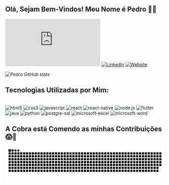 ## Olá, Sejam Bem-Vindos! Meu Nome é Pedro 👋🏻

[![Website](https://img.shields.io/website?label=Portfólio&style=for-the-badge&url=https://pedrofurtadoc.github.io/meu_portfolio/pages/home.html)](https://pedrofurtadoc.github.io/meu_portfolio/pages/home.html) [![LinkedIn](https://img.shields.io/badge/LinkedIn-0077B5?style=for-the-badge&logo=linkedin&logoColor=white)](https://www.linkedin.com/in/pedro-furtado-33159023b/) [![Website](https://img.shields.io/badge/Instagram-E4405F?style=for-the-badge&logo=instagram&logoColor=white)](https://www.instagram.com/pedro_furtado_c)

![Pedro GitHub stats](https://github-readme-stats.vercel.app/api?username=PedroFurtadoC&show_icons=true&theme=radical)

## Tecnologias Utilizadas por Mim:

<div style="display: inline_block"><br/>
  <img alt="html5" src="https://img.shields.io/badge/HTML5-E34F26?style=for-the-badge&logo=html5&logoColor=white" />
  <img alt="css3" src="https://img.shields.io/badge/CSS3-1572B6?style=for-the-badge&logo=css3&logoColor=white" />
  <img alt="javascript" src="https://img.shields.io/badge/JavaScript-F7DF1E?style=for-the-badge&logo=javascript&logoColor=black" />
  <img alt="react" src="https://img.shields.io/badge/React-20232A?style=for-the-badge&logo=react&logoColor=61DAFB" />
  <img alt="react-native" src="https://img.shields.io/badge/React_Native-20232A?style=for-the-badge&logo=react&logoColor=61DAFB" />
  <img alt="node.js" src="https://img.shields.io/badge/Node.js-43853D?style=for-the-badge&logo=node.js&logoColor=white" />
  <img alt="flutter" src="https://img.shields.io/badge/Flutter-02569B?style=for-the-badge&logo=flutter&logoColor=white" />
  <img alt="java" src="https://img.shields.io/badge/Java-ED8B00?style=for-the-badge&logo=openjdk&logoColor=white" />
  <img alt="python" src="https://img.shields.io/badge/Python-14354C?style=for-the-badge&logo=python&logoColor=white" />
  <img alt="postgre-sql" src="https://img.shields.io/badge/PostgreSQL-316192?style=for-the-badge&logo=postgresql&logoColor=white" />
  <img alt="microsoft-excel" src="https://img.shields.io/badge/Microsoft_Excel-217346?style=for-the-badge&logo=microsoft-excel&logoColor=white" />
  <img alt="microsoft-word" src="https://img.shields.io/badge/Microsoft_Word-2B579A?style=for-the-badge&logo=microsoft-word&logoColor=white" />
</div>

## A Cobra está Comendo as minhas Contribuições 😱🐍

<picture>
  <source media="(prefers-color-scheme: dark)" srcset="https://github.com/PedroFurtadoC/PedroFurtadoC/blob/output/github-contribution-grid-snake-dark.svg" />
  <source media="(prefers-color-scheme: light)" srcset="https://github.com/PedroFurtadoC/PedroFurtadoC/blob/output/github-contribution-grid-snake.svg" />
  <img alt="github-snake" src="https://github.com/PedroFurtadoC/PedroFurtadoC/blob/output/github-contribution-grid-snake.svg" />
</picture>
